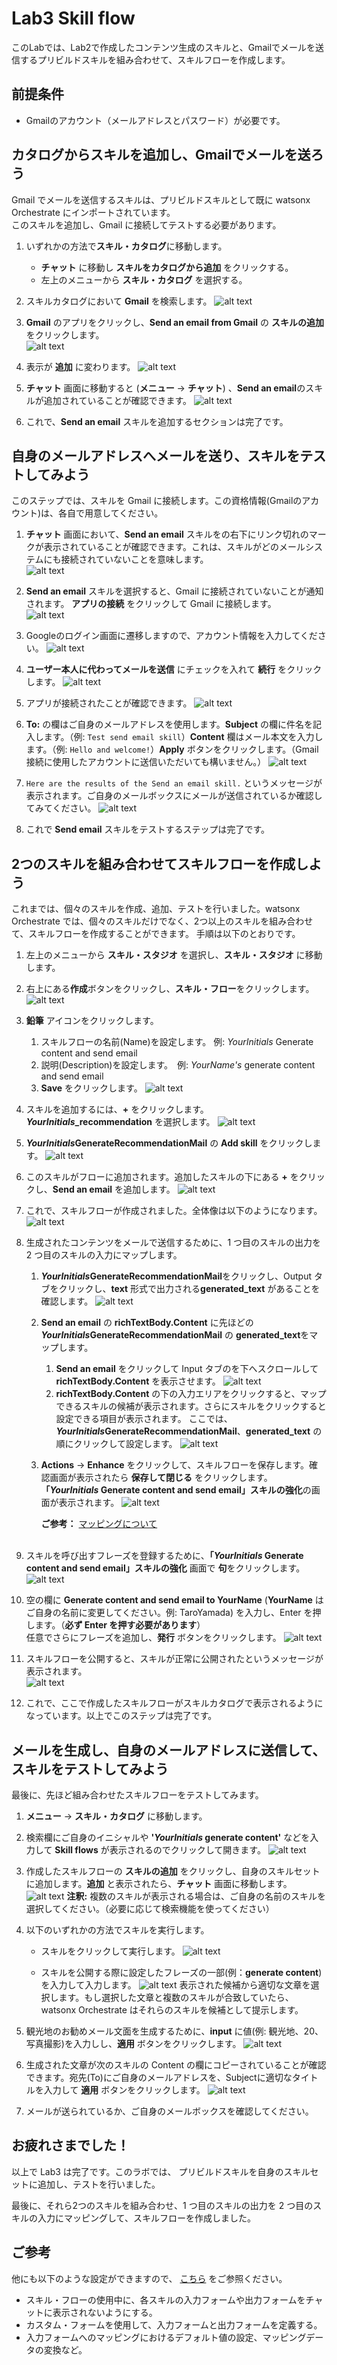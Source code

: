 # Lab3 Skill flow

このLabでは、Lab2で作成したコンテンツ生成のスキルと、Gmailでメールを送信するプリビルドスキルを組み合わせて、スキルフローを作成します。


## 前提条件
  - Gmailのアカウント（メールアドレスとパスワード）が必要です。


## カタログからスキルを追加し、Gmailでメールを送ろう
Gmail でメールを送信するスキルは、プリビルドスキルとして既に watsonx Orchestrate にインポートされています。  
このスキルを追加し、Gmail に接続してテストする必要があります。  

 1. いずれかの方法で**スキル・カタログ**に移動します。
       - **チャット** に移動し **スキルをカタログから追加** をクリックする。
       - 左上のメニューから **スキル・カタログ** を選択する。

 2. スキルカタログにおいて **Gmail** を検索します。
 ![alt text](lab3_images/lab3-1.png)

 3. **Gmail** のアプリをクリックし、**Send an email from Gmail** の **スキルの追加** をクリックします。  
 ![alt text](lab3_images/lab3-2.png)

 4. 表示が **追加** に変わります。
 ![alt text](lab3_images/lab3-3.png)

 5. **チャット** 画面に移動すると (**メニュー** -> **チャット**) 、**Send an email**のスキルが追加されていることが確認できます。
 ![alt text](lab3_images/lab3-4.png)

 6. これで、**Send an email** スキルを追加するセクションは完了です。

## 自身のメールアドレスへメールを送り、スキルをテストしてみよう
このステップでは、スキルを Gmail に接続します。この資格情報(Gmailのアカウント)は、各自で用意してください。

 1. **チャット** 画面において、**Send an email** スキルをの右下にリンク切れのマークが表示されていることが確認できます。これは、スキルがどのメールシステムにも接続されていないことを意味します。  
 ![alt text](lab3_images/image-5.png)

 2. **Send an email** スキルを選択すると、Gmail に接続されていないことが通知されます。 **アプリの接続** をクリックして Gmail に接続します。  
 ![alt text](lab3_images/lab3-5.png)

 3. Googleのログイン画面に遷移しますので、アカウント情報を入力してください。
 ![alt text](lab3_images/image-7.png)

 4. **ユーザー本人に代わってメールを送信** にチェックを入れて **続行** をクリックします。
 ![alt text](lab3_images/image-8.png)  

 5. アプリが接続されたことが確認できます。
 ![alt text](lab3_images/lab3-6.png)

 6. **To:** の欄はご自身のメールアドレスを使用します。**Subject** の欄に件名を記入します。（例: `Test send email skill`）**Content** 欄はメール本文を入力します。（例: `Hello and welcome!`）**Apply** ボタンをクリックします。（Gmail接続に使用したアカウントに送信いただいても構いません。）
 ![alt text](lab3_images/lab3-7.png)

 7. `Here are the results of the Send an email skill.` というメッセージが表示されます。ご自身のメールボックスにメールが送信されているか確認してみてください。
 ![alt text](lab3_images/image-11.png)
 
 8. これで **Send email** スキルをテストするステップは完了です。

## 2つのスキルを組み合わせてスキルフローを作成しよう
これまでは、個々のスキルを作成、追加、テストを行いました。watsonx Orchestrate では、個々のスキルだけでなく、2つ以上のスキルを組み合わせて、スキルフローを作成することができます。 手順は以下のとおりです。

 1. 左上のメニューから **スキル・スタジオ** を選択し、**スキル・スタジオ** に移動します。

 2. 右上にある**作成**ボタンをクリックし、**スキル・フロー**をクリックします。  
 ![alt text](lab3_images/lab3-8.png) 

 3. **鉛筆** アイコンをクリックします。
    1. スキルフローの名前(Name)を設定します。 例: *YourInitials* Generate content and send email
    2. 説明(Description)を設定します。　例: *YourName's* generate content and send email
    3. **Save** をクリックします。
    ![alt text](lab3_images/lab3-9.png)

 4. スキルを追加するには、**+** をクリックします。***YourInitials*_recommendation** を選択します。
 ![alt text](lab3_images/lab3-10.png)

 5. ***YourInitials*GenerateRecommendationMail** の **Add skill** をクリックします。
 ![alt text](lab3_images/lab3-11.png)

 6. このスキルがフローに追加されます。追加したスキルの下にある **+** をクリックし、**Send an email** を追加します。
 ![alt text](lab3_images/lab3-12.png)

 7. これで、スキルフローが作成されました。全体像は以下のようになります。
 ![alt text](lab3_images/lab3-13.png)

 8. 生成されたコンテンツをメールで送信するために、1 つ目のスキルの出力を 2 つ目のスキルの入力にマップします。
    1. ***YourInitials*GenerateRecommendationMail**をクリックし、Output タブをクリックし、**text** 形式で出力される**generated_text** があることを確認します。
    ![alt text](lab3_images/lab3-14.png)  
    2. **Send an email** の **richTextBody.Content** に先ほどの***YourInitials*GenerateRecommendationMail** の **generated_text**をマップします。
          1. **Send an email** をクリックして Input タブのを下へスクロールして **richTextBody.Content** を表示させます。
          ![alt text](lab3_images/lab3-15-1.png)
          2. **richTextBody.Content** の下の入力エリアをクリックすると、マップできるスキルの候補が表示されます。さらにスキルをクリックすると設定できる項目が表示されます。
          ここでは、***YourInitials*GenerateRecommendationMail**、**generated_text** の順にクリックして設定します。
          ![alt text](lab3_images/image-28.png)
    3. **Actions** -> **Enhance** をクリックして、スキルフローを保存します。確認画面が表示されたら **保存して閉じる** をクリックします。 **「*YourInitials* Generate content and send email」スキルの強化**の画面が表示されます。
    ![alt text](lab3_images/lab3-16.png)

       **ご参考：** <a href="https://www.ibm.com/docs/ja/watsonx/watson-orchestrate/current?topic=flows-mapping-values-input-fields" target="_blank" rel="noopener noreferrer">マッピングについて</a>
       <br /> 
       <br />
 9. スキルを呼び出すフレーズを登録するために、**「*YourInitials* Generate content and send email」スキルの強化** 画面で **句**をクリックします。
 ![alt text](lab3_images/lab3-17.png)

 10. 空の欄に **Generate content and send email to YourName** (**YourName** はご自身の名前に変更してください。例: TaroYamada) を入力し、Enter を押します。（**必ず Enter を押す必要があります**）  
 任意でさらにフレーズを追加し、**発行** ボタンをクリックします。
 ![alt text](lab3_images/lab3-18.png)

 11. スキルフローを公開すると、スキルが正常に公開されたというメッセージが表示されます。  
 ![alt text](lab3_images/lab3-19.png)  

 12. これで、ここで作成したスキルフローがスキルカタログで表示されるようになっています。以上でこのステップは完了です。
 
## メールを生成し、自身のメールアドレスに送信して、スキルをテストしてみよう
最後に、先ほど組み合わせたスキルフローをテストしてみます。

 1. **メニュー** -> **スキル・カタログ** に移動します。

 2. 検索欄にご自身のイニシャルや **'*YourInitials* generate content'** などを入力して **Skill flows** が表示されるのでクリックして開きます。
 ![alt text](lab3_images/lab3-20.png)

 3. 作成したスキルフローの **スキルの追加** をクリックし、自身のスキルセットに追加します。**追加** と表示されたら、**チャット** 画面に移動します。
 ![alt text](lab3_images/lab3-21.png)
 **注釈:** 複数のスキルが表示される場合は、ご自身の名前のスキルを選択してください。（必要に応じて検索機能を使ってください）

 5. 以下のいずれかの方法でスキルを実行します。
    - スキルをクリックして実行します。
    ![alt text](lab3_images/lab3-22.png)

    - スキルを公開する際に設定したフレーズの一部(例：**generate content**) を入力して入力します。
    ![alt text](lab3_images/lab3-23.png)
    表示された候補から適切な文章を選択します。もし選択した文章と複数のスキルが合致していたら、watsonx Orchestrate はそれらのスキルを候補として提示します。

 6. 観光地のお勧めメール文面を生成するために、**input** に値(例: 観光地、20、写真撮影)を入力しし、**適用** ボタンをクリックします。
 ![alt text](lab3_images/lab3-24.png)

 7. 生成された文章が次のスキルの Content の欄にコピーされていることが確認できます。宛先(To)にご自身のメールアドレスを、Subjectに適切なタイトルを入力して **適用** ボタンをクリックします。
 ![alt text](lab3_images/lab3-25.png) 
 
 8. メールが送られているか、ご自身のメールボックスを確認してください。

## お疲れさまでした！
以上で Lab3 は完了です。このラボでは、 プリビルドスキルを自身のスキルセットに追加し、テストを行いました。  

最後に、それら2つのスキルを組み合わせ、1 つ目のスキルの出力を 2 つ目のスキルの入力にマッピングして、スキルフローを作成しました。

## ご参考
 他にも以下のような設定ができますので、
 <a href="https://www.ibm.com/docs/ja/watsonx/watson-orchestrate/current?topic=skills-combining-into-skill-flows" target="_blank" rel="noopener noreferrer">こちら</a>
 をご参照ください。

 - スキル・フローの使用中に、各スキルの入力フォームや出力フォームをチャットに表示されないようにする。 
 - カスタム・フォームを使用して、入力フォームと出力フォームを定義する。 
 - 入力フォームへのマッピングにおけるデフォルト値の設定、マッピングデータの変換など。
